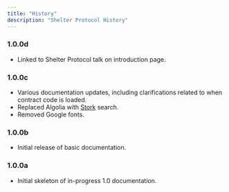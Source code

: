 ```yaml
---
title: "History"
description: "Shelter Protocol History"
---
```


### 1.0.0d

- Linked to Shelter Protocol talk on introduction page.

### 1.0.0c

- Various documentation updates, including clarifications related to when contract code is loaded.
- Replaced Algolia with [Stork](https://stork-search.net/) search.
- Removed Google fonts.

### 1.0.0b

- Initial release of basic documentation.

### 1.0.0a

- Initial skeleton of in-progress 1.0 documentation.
